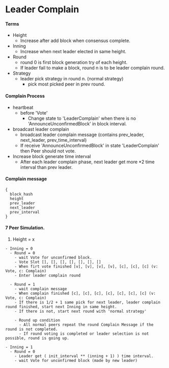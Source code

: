 # Leader Complain

#### Terms
 * Height
   - Increase after add block when consensus complete.
 * Inning
   - Increase when next leader elected in same height.
 * Round
   - round 0 is first block generation try of each height.
   - If leader fail to make a block, round n is to be leader complain round.
 * Strategy
   - leader pick strategy in round n. (normal strategy)
     - pick most picked peer in prev round.
 
#### Complain Process
  * heartbeat
    - before 'Vote'
      - Change state to 'LeaderComplain' when there is no 'AnnounceUnconfirmedBlock' in block interval.
  * broadcast leader complain
    - broadcast leader complain message (contains prev_leader, next_leader, prev_time_interval)
    - If receive 'AnnounceUnconfirmedBlock' in state 'LeaderComplain' then Peer should not vote.
  * Increase block generate time interval
    - After each leader complain phase, next leader get more *2 time interval than prev leader.
    

#### Complain message
  ```
  {
    block_hash
    height  
    prev_leader
    next_leader
    prev_interval
  }
  ```    

#### 7 Peer Simulation.
  1. Height = x
  
    - Inning = 0 
      - Round = 0
        - wait Vote for unconfirmed block.
        - Vote Slot [], [], [], [], [], [], []
        - When firt vote finished [v], [v], [v], [v], [c], [c], [c] (v: Vote, c: Complain)
        - Enter leader complain round
        
      - Round = 1
        - wait complain message 
        - When complain finished [c], [c], [c], [c], [c], [c], [c] (v: Vote, c: Complain)
        - If there is 1/2 + 1 same pick for next leader, leader complain round finished, start next Inning in same height.
        - If there is not, start next round with 'normal strategy'

        - Round up condition
          - All normal peers repeat the round Complain Message if the round is not completed.
          - If round voting is completed or leader selection is not possible, round is going up.
        
    - Inning = 1
      - Round = 0
        - Leader get ( init_interval ** (inning + 1) ) time interval.
        - wait Vote for unconfirmed block (made by new leader)
 
